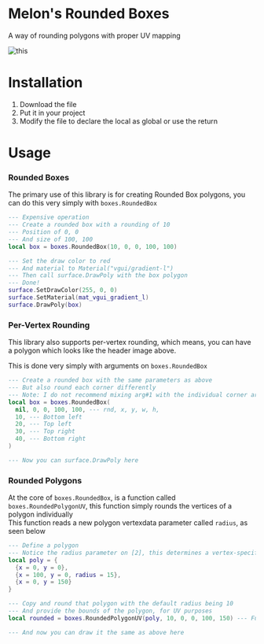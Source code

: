 # Melon's Rounded Boxes
A way of rounding polygons with proper UV mapping

![this](https://i.imgur.com/HpZoXGj.png)  

# Installation
1. Download the file
2. Put it in your project
3. Modify the file to declare the local as global or use the return

# Usage
### Rounded Boxes
The primary use of this library is for creating Rounded Box polygons, you can do this very simply with `boxes.RoundedBox`

```lua
--- Expensive operation
--- Create a rounded box with a rounding of 10
--- Position of 0, 0
--- And size of 100, 100
local box = boxes.RoundedBox(10, 0, 0, 100, 100)

--- Set the draw color to red
--- And material to Material("vgui/gradient-l")
--- Then call surface.DrawPoly with the box polygon
--- Done!
surface.SetDrawColor(255, 0, 0)
surface.SetMaterial(mat_vgui_gradient_l)
surface.DrawPoly(box)
```

### Per-Vertex Rounding
This library also supports per-vertex rounding, which means, you can have a polygon which looks like the header image above.  

This is done very simply with arguments on `boxes.RoundedBox`
```lua
--- Create a rounded box with the same parameters as above
--- But also round each corner differently
--- Note: I do not recommend mixing arg#1 with the individual corner arguments, it seems to have issues I have not diagnosed
local box = boxes.RoundedBox(
  nil, 0, 0, 100, 100, --- rnd, x, y, w, h,
  10, --- Bottom left
  20, --- Top left
  30, --- Top right
  40, --- Bottom right
)

--- Now you can surface.DrawPoly here
```

### Rounded Polygons
At the core of `boxes.RoundedBox`, is a function called `boxes.RoundedPolygonUV`, this function simply rounds the vertices of a polygon individually  
This function reads a new polygon vertexdata parameter called `radius`, as seen below
```lua
--- Define a polygon
--- Notice the radius parameter on [2], this determines a vertex-specific radii
local poly = {
  {x = 0, y = 0},
  {x = 100, y = 0, radius = 15},
  {x = 0, y = 150}
}

--- Copy and round that polygon with the default radius being 10
--- And provide the bounds of the polygon, for UV purposes
local rounded = boxes.RoundedPolygonUV(poly, 10, 0, 0, 100, 150) --- Furthest right is 100, furthest down is 150

--- And now you can draw it the same as above here
```
